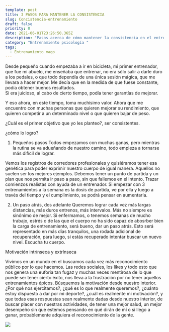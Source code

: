 ```yaml
---
template: post
title: 3 PASOS PARA MANTENER LA CONSISTENCIA
slug: Concistencia-entrenamiento
draft: false
priority: 0
date: 2021-06-01T23:26:50.365Z
description: "Pasos acerca de cómo mantener la consistencia en el entrenamiento. "
category: "Entrenamiento psicología "
tags:
  - Entrenamiento mago
---
```

Desde pequeño cuando empezaba a ir en bicicleta, mi primer entrenador, que fue mi abuelo, me enseñaba que entrenar, no era sólo salir a darle duro a los pedales, o que todo dependía de una única sesión mágica, que me llevara a hacer mejor. Me decía que en la medida de que fuese constante, podía obtener buenos resultados.\
Si era juicioso, al cabo de cierto tiempo, podía tener garantías de mejorar. 

Y eso ahora, en este tiempo, toma muchísimo valor. Ahora que me encuentro con muchas personas que quieren mejorar su rendimiento, que quieren competir a un determinado nivel o que quieren bajar de peso. 

¿Cuál es el primer objetivo que yo les planteo?, ser consistentes. 

¿cómo lo logro? 

1. Pequeños pasos  Todos empezamos con muchas ganas, pero mientras la rutina se va adueñando de nuestro camino, todo empieza a tornarse más difícil de lograr. 

Vemos los registros de corredores profesionales y quisiéramos tener esa genética para poder exprimir nuestro cuerpo de igual manera. Aquellos no suelen ser los mejores ejemplos. Debemos tener un punto de partida y un plan que nos permita ir paso a paso, sin que fallemos en el intento. Trazar comienzos realistas con ayuda de un entrenador.  Si empezar con 3 entrenamientos a la semana es la dosis de partida, ve por ella y luego a través del tiempo y el cumplimiento, se podrá pensar en aumentarla. 

2. Un paso atrás, dos adelante Queremos lograr cada vez más largas distancias, más duros entrenos, más intervalos. Más no siempre es sinónimo de mejor. 
   Si enfermamos, o tenemos semanas de mucho trabajo, estrés o de las que el cuerpo no ha sido capaz de abosrber bien la carga de entrenamiento, será bueno, dar un paso atrás. Esto será representado en más días tranquilos, una rodada adicional de recuperación, para luego, si estás recuperado intentar buscar un nuevo nivel. Escucha tu cuerpo. 

Motivación intrínseca y extrínseca 

Vivimos en un mundo en el buscamos cada vez más reconocimiento público por lo que hacemos. Las redes sociales, los likes y todo esto que nos genera una euforia tan fugaz y muchas veces mentirosa de lo que puede ser tener cierto éxito, nos lleva a la frustración por no tener aquellos entrenamientos épicos.  Búsquemos la motivación desde nuestro interior. ¿Por qué nos ejercitamos?, ¿qué es lo que realmente queremos?, ¿cuánto estoy dispuesto a dar por mi deporte?, ¿cuál es realmente mi motivación?, y que todas esas respuestas sean realmente dadas desde nuestro interior, de buscar placer con nuestras actividades, de tener una mejor salud, un mejor desempeño sin que estemos pensando en qué dirán de mí o si llego a ganar, probablemente adquiera el reconocimiento de la gente. 

![](/media/dsc_0141.jpeg)

![]()